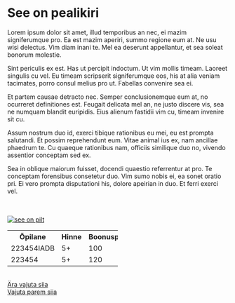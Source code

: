 <html>
<body>
<h1> See on pealikiri</h1>
<p> Lorem ipsum dolor sit amet, illud temporibus an nec, ei mazim signiferumque pro. Ea est mazim aperiri, summo regione eum at. Ne usu wisi delectus. Vim diam inani te. Mel ea deserunt appellantur, et sea soleat bonorum molestie.


Sint periculis ex est. Has ut percipit indoctum. Ut vim mollis timeam. Laoreet singulis cu vel. Eu timeam scripserit signiferumque eos, his at alia veniam tacimates, porro consul melius pro ut. Fabellas convenire sea ei.


Et partem causae detracto nec. Semper conclusionemque eum at, no ocurreret definitiones est. Feugait delicata mel an, ne justo discere vis, sea ne numquam blandit euripidis. Eius alienum fastidii vim cu, timeam invenire sit cu.


Assum nostrum duo id, exerci tibique rationibus eu mei, eu est prompta salutandi. Et possim reprehendunt eum. Vitae animal ius ex, nam ancillae phaedrum te. Cu quaeque rationibus nam, officiis similique duo no, vivendo assentior conceptam sed ex.


Sea in oblique maiorum fuisset, docendi quaestio referrentur at pro. Te conceptam forensibus consetetur duo. Vim sumo nobis ei, ea sonet oratio pri. Ei vero prompta disputationi his, dolore apeirian in duo. Et ferri exerci vel.<p>
<br>
<br>
<a href="https://imgflip.com/i/u9pv5">
  <img src="https://i.imgflip.com/u9pv5.jpg" alt="see on pilt">
</a>
<table style="width:50%">
  <tr>
    <th>Õpilane</th>
    <th>Hinne</th>
    <th>Boonuspunkte</th>
  <tr>
    <td>223454IADB</td>
    <td>5+</td>
    <td>100</td>
  </tr>
  <tr>
    <td>223454</td>
    <td>5+</td>
    <td>120</td>
  </tr>
</table>
<br>
<a href="https://taltech.ee/">Ära vajuta siia</a>
<br>
<a href="https://lelelx17.github.io/it-page">Vajuta parem siia</a>


